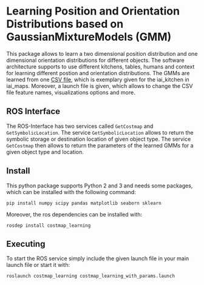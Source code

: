 # Learning Position and Orientation Distributions based on GaussianMixtureModels (GMM)

This package allows to learn a two dimensional position distribution and one dimensional orientation distributions
for different objects. The software architecture supports to use different kitchens, tables, humans and context
for learning different postion and orientation distributions. The GMMs are learned from one [CSV file](../resource), which is 
exemplary given for the iai_kitchen in iai_maps. Moreover, a launch file is given, which allows to change the CSV
file feature names, visualizations options and more.

## ROS Interface

The ROS-Interface has two services called `GetCostmap` and `GetSymbolicLocation`. The service `GetSymbolicLocation`
allows to return the symbolic storage or destination location of given object type. The service `GetCostmap` then
allows to return the parameters of the learned GMMs for a given object type and location. 

## Install

This python package supports Python 2 and 3 and needs some packages, which can be installed with the following command:

```
pip install numpy scipy pandas matplotlib seaborn sklearn
```

Moreover, the ros dependencies can be installed with:

```
rosdep install costmap_learning
```

## Executing

To start the ROS service simply include the given launch file in your main launch file or start it with: 

```
roslaunch costmap_learning costmap_learning_with_params.launch 
```

